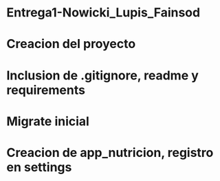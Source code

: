 # Entrega1-Nowicki_Lupis_Fainsod


# Creacion del proyecto
# Inclusion de .gitignore, readme y requirements
# Migrate inicial

# Creacion  de app_nutricion, registro en settings 